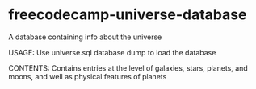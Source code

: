 # freecodecamp-universe-database
A database containing info about the universe

USAGE:
Use universe.sql database dump to load the database

CONTENTS:
Contains entries at the level of galaxies, stars, planets, and moons, and well as physical features of planets

